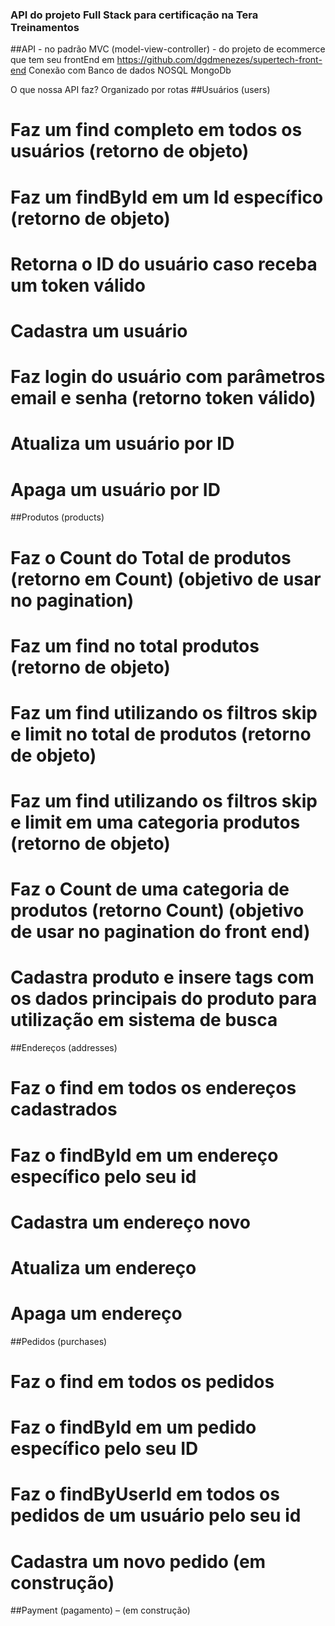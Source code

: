 ### API do projeto Full Stack para certificação na Tera Treinamentos

##API - no padrão MVC (model-view-controller) - do projeto de ecommerce que tem seu frontEnd em https://github.com/dgdmenezes/supertech-front-end
Conexão com Banco de dados NOSQL MongoDb

O que nossa API faz? Organizado por rotas
##Usuários (users)
#	Faz um find completo em todos os usuários (retorno de objeto)
#	Faz um findById em um Id específico (retorno de objeto)
#	Retorna o ID do usuário caso receba um token válido
#	Cadastra um usuário
#	Faz login do usuário com parâmetros email e senha (retorno token válido)
#	Atualiza um usuário por ID
#	Apaga um usuário por ID

##Produtos (products)
#	Faz o Count do Total de produtos (retorno em Count) (objetivo de usar no pagination)
#	Faz um find no total produtos (retorno de objeto)
#	Faz um find utilizando os filtros skip e limit no total de produtos (retorno de objeto) 
#	Faz um find utilizando os filtros skip e limit em uma categoria produtos (retorno de objeto)
#	Faz o Count de uma categoria de produtos (retorno Count) (objetivo de usar no pagination do front end)
#	Cadastra produto e insere tags com os dados principais do produto para utilização em sistema de busca

##Endereços (addresses)
#	Faz o find em todos os endereços cadastrados
#	Faz o findById em um endereço específico pelo seu id
#	Cadastra um endereço novo
#	Atualiza um endereço
#	Apaga um endereço

##Pedidos (purchases)
#	Faz o find em todos os pedidos
#	Faz o findById em um pedido específico pelo seu ID
#	Faz o findByUserId em todos os pedidos de um usuário pelo seu id
#	Cadastra um novo pedido (em construção)

##Payment (pagamento) – (em construção)
